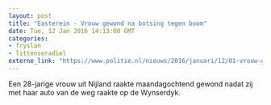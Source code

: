 ```yaml
---
layout: post
title: "Easterein - Vrouw gewond na botsing tegen boom"
date: Tue, 12 Jan 2016 14:13:00 GMT
categories: 
- fryslan 
- littenseradiel 
externe_link: "https://www.politie.nl/nieuws/2016/januari/12/01-vrouw-gewond-na-botsing-tegen-boom.html"
---
```


Een 28-jarige vrouw uit Nijland raakte maandagochtend gewond nadat zij met haar auto van de weg raakte op de Wynserdyk.
